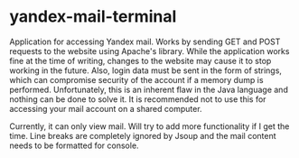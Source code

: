 # yandex-mail-terminal
Application for accessing Yandex mail. Works by sending GET and POST requests to the website using Apache's library. While the application works fine at the time of writing, changes to the website may cause it to stop working in the future. Also, login data must be sent in the form of strings, which can compromise security of the account if a memory dump is performed. Unfortunately, this is an inherent flaw in the Java language and nothing can be done to solve it. It is recommended not to use this for accessing your mail account on a shared computer. 

Currently, it can only view mail. Will try to add more functionality if I get the time. Line breaks are completely ignored by Jsoup and the mail content needs to be formatted for console.
